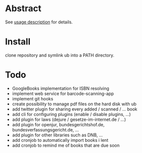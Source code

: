 # Abstract

See [usage description](ub.usage.txt) for details.

# Install

clone repository and symlink ub into a PATH directory.

# Todo

* GoogleBooks implementation for ISBN resolving
* implement web service for barcode-scanning-app
* implement git hooks
* create possibility to manage pdf files on the hard disk with ub
* add twitter plugin for sharing every added / scanned / … book
* add cli for configuring plugins (enable / disable plugins, …)
* add plugin for laws (dejure / gesetze-im-internet.de / …)
* add plugin for openjur, bundesgerichtshof.de, bundesverfassungsgericht.de, …
* add plugin for other libraries such as DNB, …
* add cronjob to automatically import books i lent
* add cronjob to remind me of books that are due soon 
 
